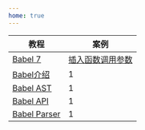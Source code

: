 ```yaml
---
home: true
---
```


| 教程 | 案例 |
| -- | -- |
| [Babel 7](/babel/babel7.html) | [插入函数调用参数](/babel/004_demo_insert_params.html) |
| [Babel介绍](/babel/001_babel_introduce.html) | 1 |
| [Babel AST](/babel/002_babel_ast.html) | 1 |
| [Babel API](/babel/003_babel_api.html) | 1 |
| [Babel Parser](/babel/005_history_of_js_parser.html) | 1 |

